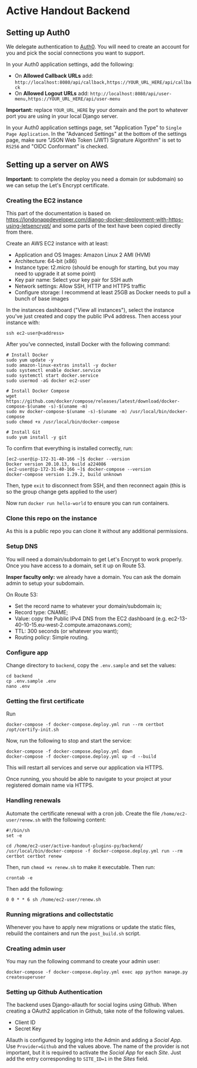# Active Handout Backend

## Setting up Auth0

We delegate authentication to [Auth0](https://auth0.com/). You will need to create an account for you and pick the social connections you want to support.

In your Auth0 application settings, add the following:

- On **Allowed Callback URLs** add: `http://localhost:8080/api/callback,https://YOUR_URL_HERE/api/callback`
- On **Allowed Logout URLs** add: `http://localhost:8080/api/user-menu,https://YOUR_URL_HERE/api/user-menu`

**Important:** replace `YOUR_URL_HERE` by your domain and the port to whatever port you are using in your local Django server.

In your Auth0 application settings page, set "Application Type" to `Single Page Application`. In the "Advanced Settings" at the bottom of the settings page, make sure "JSON Web Token (JWT) Signature Algorithm" is set to `RS256` and "OIDC Conformant" is checked.

## Setting up a server on AWS

**Important:** to complete the deploy you need a domain (or subdomain) so we can setup the Let's Encrypt certificate.

### Creating the EC2 instance

This part of the documentation is based on https://londonappdeveloper.com/django-docker-deployment-with-https-using-letsencrypt/ and some parts of the text have been copied directly from there.

Create an AWS EC2 instance with at least:

- Application and OS Images: Amazon Linux 2 AMI (HVM)
- Architecture: 64-bit (x86)
- Instance type: t2.micro (should be enough for starting, but you may need to upgrade it at some point)
- Key pair name: Select your key pair for SSH auth
- Network settings: Allow SSH, HTTP and HTTPS traffic
- Configure storage: I recommend at least 25GB as Docker needs to pull a bunch of base images

In the instances dashboard ("View all instances"), select the instance you've just created and copy the public IPv4 address. Then access your instance with:

    ssh ec2-user@<address>

After you’ve connected, install Docker with the following command:

    # Install Docker
    sudo yum update -y
    sudo amazon-linux-extras install -y docker
    sudo systemctl enable docker.service
    sudo systemctl start docker.service
    sudo usermod -aG docker ec2-user

    # Install Docker Compose
    wget https://github.com/docker/compose/releases/latest/download/docker-compose-$(uname -s)-$(uname -m)
    sudo mv docker-compose-$(uname -s)-$(uname -m) /usr/local/bin/docker-compose
    sudo chmod +x /usr/local/bin/docker-compose

    # Install Git
    sudo yum install -y git

To confirm that everything is installed correctly, run:

    [ec2-user@ip-172-31-40-166 ~]$ docker --version
    Docker version 20.10.13, build a224086
    [ec2-user@ip-172-31-40-166 ~]$ docker-compose --version
    docker-compose version 1.29.2, build unknown

Then, type `exit` to disconnect from SSH, and then reconnect again (this is so the group change gets applied to the user)

Now run `docker run hello-world` to ensure you can run containers.

### Clone this repo on the instance

As this is a public repo you can clone it without any additional permissions.

### Setup DNS

You will need a domain/subdomain to get Let's Encrypt to work properly. Once you have access to a domain, set it up on Route 53.

**Insper faculty only:** we already have a domain. You can ask the domain admin to setup your subdomain.

On Route 53:

- Set the record name to whatever your domain/subdomain is;
- Record type: CNAME;
- Value: copy the Public IPv4 DNS from the EC2 dashboard (e.g. ec2-13-40-10-15.eu-west-2.compute.amazonaws.com);
- TTL: 300 seconds (or whatever you want);
- Routing policy: Simple routing.

### Configure app

Change directory to `backend`, copy the `.env.sample` and set the values:

    cd backend
    cp .env.sample .env
    nano .env

### Getting the first certificate

Run

    docker-compose -f docker-compose.deploy.yml run --rm certbot /opt/certify-init.sh

Now, run the following to stop and start the service:

    docker-compose -f docker-compose.deploy.yml down
    docker-compose -f docker-compose.deploy.yml up -d --build

This will restart all services and serve our application via HTTPS.

Once running, you should be able to navigate to your project at your registered domain name via HTTPS.

### Handling renewals

Automate the certificate renewal with a cron job. Create the file `/home/ec2-user/renew.sh` with the following content:

    #!/bin/sh
    set -e

    cd /home/ec2-user/active-handout-plugins-py/backend/
    /usr/local/bin/docker-compose -f docker-compose.deploy.yml run --rm certbot certbot renew

Then, run `chmod +x renew.sh` to make it executable. Then run:

    crontab -e

Then add the following:

    0 0 * * 6 sh /home/ec2-user/renew.sh

### Running migrations and collectstatic

Whenever you have to apply new migrations or update the static files, rebuild the containers and run the `post_build.sh` script.

### Creating admin user

You may run the following command to create your admin user:

    docker-compose -f docker-compose.deploy.yml exec app python manage.py createsuperuser

### Setting up Github Authentication

The backend uses Django-allauth for social logins using Github. When creating a OAuth2 application in Github, take note of the following values.

* Client ID
* Secret Key

Allauth is configured by logging into the Admin and adding a *Social App*. Use `Provider=Github` and the values above. The name of the provider is not important, but it is required to activate the *Social App* for each *Site*. Just add the entry corresponding to `SITE_ID=1` in the *Sites* field. 
